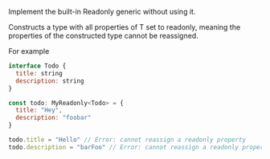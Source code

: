 Implement the built-in Readonly<T> generic without using it.

Constructs a type with all properties of T set to readonly, meaning the properties of the constructed type cannot be reassigned.

For example

```javascript
interface Todo {
  title: string
  description: string
}

const todo: MyReadonly<Todo> = {
  title: "Hey",
  description: "foobar"
}

todo.title = "Hello" // Error: cannot reassign a readonly property
todo.description = "barFoo" // Error: cannot reassign a readonly property
```
